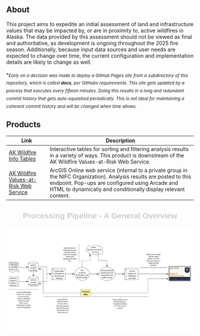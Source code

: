 ## About
This project aims to expedite an initial assessment of land and infrastructure values that may be impacted by, or are in proximity to, active wildfires in Alaska. The data provided by this assessment should not be viewed as final and authoritative, as development is ongoing throughout the 2025 fire season. Additionally, because input data sources and user needs are expected to change over time, the current configuration and implementation details are likely to change as well.

<sub><sup>※</sup><i>Early on a decision was made to deploy a GitHub Pages site from a subdirectory of this repository, which is called <b>docs</b>, per GitHubs requirements. This site gets updated by a process that executes every fifteen minutes. Doing this results in a long and redundant commit history that gets auto-squashed periodically. This is not ideal for maintaining a coherent commit history and will be changed when time allows.</i></sub>

## Products
| Link | Description |
|---------|-------------|
| [AK Wildfire Info Tables](https://con-j-e.github.io/ak-wildfire-values-at-risk/index.html) | Interactive tables for sorting and filtering analysis results in a variety of ways. This product is downstream of the AK Wildfire Values-at-Risk Web Service. |
| [AK Wildfire Values-at-Risk Web Service](https://nifc.maps.arcgis.com/home/item.html?id=107d1dd543a341a8b1764fe97738cfa7) | ArcGIS Online web service (internal to a private group in the NIFC Organization). Analysis results are posted to this endpoint. Pop-ups are configured using Arcade and HTML to dynamically and conditionally display relevant content. |

<h2 align="center" style="font-family:Arial; color:#cccccc;">Processing Pipeline - A General Overview</h2>
<p align="center">
  <img src="docs/repo_readme_graphic.JPG" alt="Centered Image">
</p>
